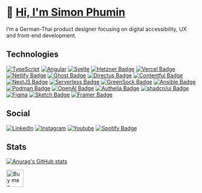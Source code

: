 # 👋 [Hi, I'm Simon Phumin](https://www.youtube.com/watch?v=dQw4w9WgXcQ)

I’m a German-Thai product designer focusing on digital accessibility, UX and front-end development.

## Technologies

[![TypeScript](https://img.shields.io/badge/typescript-%23007ACC.svg?style=for-the-badge&logo=typescript&logoColor=white)](https://www.typescriptlang.org/)
[![Angular](https://img.shields.io/badge/Angular-DD0031?style=for-the-badge&logo=angular&logoColor=white)](https://angular.dev/)
[![Svelte](https://img.shields.io/badge/Svelte-4A4A55?style=for-the-badge&logo=svelte&logoColor=FF3E00)](https://svelte.dev/)
[![Hetzner Badge](https://img.shields.io/badge/Hetzner-D50C2D?logo=hetzner&logoColor=fff&style=for-the-badge)](https://www.hetzner.com/de/cloud/)
[![Vercel Badge](https://img.shields.io/badge/Vercel-000?logo=vercel&logoColor=fff&style=for-the-badge)](https://vercel.com/)
[![Netlify Badge](https://img.shields.io/badge/Netlify-00C7B7?logo=netlify&logoColor=fff&style=for-the-badge)](https://netlify.com/)
[![Ghost Badge](https://img.shields.io/badge/Ghost-15171A?logo=ghost&logoColor=fff&style=for-the-badge)](https://ghost.org/)
[![Directus Badge](https://img.shields.io/badge/Directus-263238?logo=directus&logoColor=fff&style=for-the-badge)](https://directus.io/)
[![Contentful Badge](https://img.shields.io/badge/Contentful-2478CC?logo=contentful&logoColor=fff&style=for-the-badge)](https://www.contentful.com/)
[![NestJS Badge](https://img.shields.io/badge/NestJS-E0234E?logo=nestjs&logoColor=fff&style=for-the-badge)](https://nestjs.com/)
[![Serverless Badge](https://img.shields.io/badge/Serverless-FD5750?logo=serverless&logoColor=fff&style=for-the-badge)](https://www.serverless.com/)
[![GreenSock Badge](https://img.shields.io/badge/GreenSock-88CE02?logo=greensock&logoColor=fff&style=for-the-badge)](https://gsap.com/)
[![Ansible Badge](https://img.shields.io/badge/Ansible-E00?logo=ansible&logoColor=fff&style=for-the-badge)](https://www.ansible.com/)
[![Podman Badge](https://img.shields.io/badge/Podman-892CA0?logo=podman&logoColor=fff&style=for-the-badge)](https://podman.io/)
[![OpenAI Badge](https://img.shields.io/badge/OpenAI-412991?logo=openai&logoColor=fff&style=for-the-badge)](https://openai.com/)
[![Authelia Badge](https://img.shields.io/badge/Authelia-113155?logo=authelia&logoColor=fff&style=for-the-badge)](https://www.authelia.com/)
[![shadcn/ui Badge](https://img.shields.io/badge/shadcn%2Fui-000?logo=shadcnui&logoColor=fff&style=for-the-badge)](https://www.shadcn-svelte.com/)
[![Figma](https://img.shields.io/badge/Figma-F24E1E?style=for-the-badge&logo=figma&logoColor=white)](https://www.figma.com/)
[![Sketch Badge](https://img.shields.io/badge/Sketch-F7B500?logo=sketch&logoColor=fff&style=for-the-badge)](https://www.sketch.com/)
[![Framer Badge](https://img.shields.io/badge/Framer-05F?logo=framer&logoColor=fff&style=for-the-badge)](https://www.framer.com/)

## Social

[![LinkedIn](https://img.shields.io/badge/LinkedIn-blue?style=for-the-badge&logo=linkedin&logoColor=white)](https://www.linkedin.com/in/simonschweikert/)
[![Instagram](https://img.shields.io/badge/Instagram-E4405F?style=for-the-badge&logo=instagram&logoColor=white)](https://instagram.com/simonphumin)
[![Youtube](https://img.shields.io/badge/YouTube-red?style=for-the-badge&logo=youtube&logoColor=white)](https://www.youtube.com/@simonphumin)
[![Spotify Badge](https://img.shields.io/badge/Spotify-1DB954?logo=spotify&logoColor=fff&style=for-the-badge)](https://open.spotify.com/user/simonphumin)

## Stats

[![Anurag's GitHub stats](https://github-readme-stats.vercel.app/api?username=simonphumin)](https://github.com/anuraghazra/github-readme-stats&theme=tokyonight)

<p><a href="https://www.buymeacoffee.com/simonphumin"> <img align="left" src="https://cdn.buymeacoffee.com/buttons/v2/default-yellow.png" height="45" alt="Buy me a coffee logo" /></a></p><br><br>
